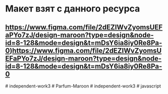 # Макет взят с данного ресурса
## https://www.figma.com/file/2dEZIWvZyomsUEFaPYo7zJ/design-maroon?type=design&node-id=8-128&mode=design&t=mDsY6ia8iy0Re8Pa-0)https://www.figma.com/file/2dEZIWvZyomsUEFaPYo7zJ/design-maroon?type=design&node-id=8-128&mode=design&t=mDsY6ia8iy0Re8Pa-0
#   i n d e p e n d e n t - w o r k 3  
 #   P a r f u m - M a r o o n  
 #   i n d e p e n d e n t - w o r k 3  
 #   j a v a s c r i p t  
 